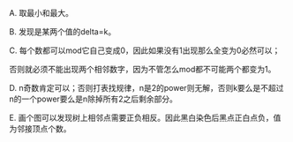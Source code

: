A. 取最小和最大。

B. 发现是某两个值的delta=k。

C. 每个数都可以mod它自己变成0，因此如果没有1出现那么全变为0必然可以；
   
   否则就必须不能出现两个相邻数字，因为不管怎么mod都不可能两个都变为1。
   
D. n奇数肯定可以；否则打表找规律，n是2的power则无解，否则k要么是不超过n的一个power要么是n除掉所有2之后剩余部分。

E. 画个图可以发现树上相邻点需要正负相反。因此黑白染色后黑点正白点负，值为邻接顶点个数。
